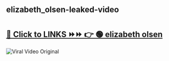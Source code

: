 
 ## elizabeth_olsen-leaked-video 

# <h2><a href="https://clipsfans.com/elizabeth_olsen&ref=git">🔗 Click to LINKS ⏩⏩ 👉 🟢 elizabeth olsen </a></h2>

<a href="https://clipsfans.com/elizabeth_olsen&ref=git" rel="nofollow" data-target="animated-image.originalLink"><img src="https://i.ibb.co.com/xMMVF88/686577567.gif" alt="Viral Video Original" style="max-width: 100%; display: inline-block;" data-target="animated-image.originalImage"></a>
